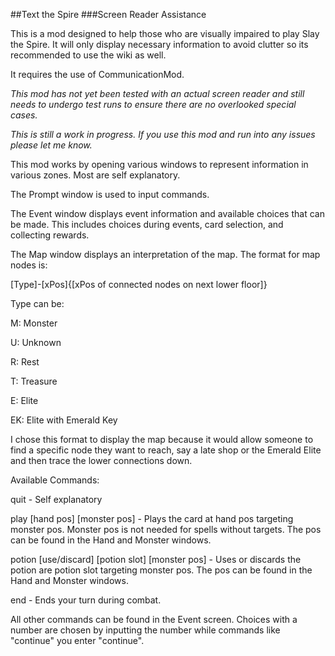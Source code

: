 ##Text the Spire
###Screen Reader Assistance

This is a mod designed to help those who are visually impaired to play Slay the Spire. It will only display necessary information to avoid clutter so its recommended to use the wiki as well.

It requires the use of CommunicationMod.

*This mod has not yet been tested with an actual screen reader and still needs to undergo test runs to ensure there are no overlooked special cases.*

*This is still a work in progress. If you use this mod and run into any issues please let me know.*

This mod works by opening various windows to represent information in various zones. Most are self explanatory.

The Prompt window is used to input commands.

The Event window displays event information and available choices that can be made. This includes choices during events, card selection, and collecting rewards.

The Map window displays an interpretation of the map. The format for map nodes is:

[Type]-[xPos]{[xPos of connected nodes on next lower floor]}

Type can be:

M: Monster

U: Unknown

R: Rest

T: Treasure

E: Elite

EK: Elite with Emerald Key

I chose this format to display the map because it would allow someone to find a specific node they want to reach, say a late shop or the Emerald Elite and then trace the lower connections down.

Available Commands:

quit - Self explanatory

play [hand pos] [monster pos] - Plays the card at hand pos targeting monster pos. Monster pos is not needed for spells without targets. The pos can be found in the Hand and Monster windows.

potion [use/discard] [potion slot] [monster pos] - Uses or discards the potion are potion slot targeting monster pos. The pos can be found in the Hand and Monster windows.

end - Ends your turn during combat.

All other commands can be found in the Event screen. Choices with a number are chosen by inputting the number while commands like "continue" you enter "continue".
